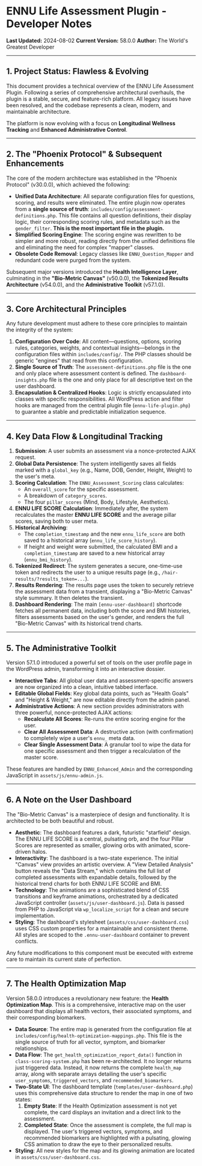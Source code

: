 # ENNU Life Assessment Plugin - Developer Notes

**Last Updated:** 2024-08-02
**Current Version:** 58.0.0
**Author:** The World's Greatest Developer

---

## 1. Project Status: Flawless & Evolving

This document provides a technical overview of the ENNU Life Assessment Plugin. Following a series of comprehensive architectural overhauls, the plugin is a stable, secure, and feature-rich platform. All legacy issues have been resolved, and the codebase represents a clean, modern, and maintainable architecture.

The platform is now evolving with a focus on **Longitudinal Wellness Tracking** and **Enhanced Administrative Control**.

---

## 2. The "Phoenix Protocol" & Subsequent Enhancements

The core of the modern architecture was established in the "Phoenix Protocol" (v30.0.0), which achieved the following:

*   **Unified Data Architecture**: All separate configuration files for questions, scoring, and results were eliminated. The entire plugin now operates from a **single source of truth**: `includes/config/assessment-definitions.php`. This file contains all question definitions, their display logic, their corresponding scoring rules, and metadata such as the `gender_filter`. **This is the most important file in the plugin.**
*   **Simplified Scoring Engine**: The scoring engine was rewritten to be simpler and more robust, reading directly from the unified definitions file and eliminating the need for complex "mapper" classes.
*   **Obsolete Code Removal**: Legacy classes like `ENNU_Question_Mapper` and redundant code were purged from the system.

Subsequent major versions introduced the **Health Intelligence Layer**, culminating in the **"Bio-Metric Canvas"** (v50.0.0), the **Tokenized Results Architecture** (v54.0.0), and the **Administrative Toolkit** (v57.1.0).

---

## 3. Core Architectural Principles

Any future development must adhere to these core principles to maintain the integrity of the system:

1.  **Configuration Over Code**: All content—questions, options, scoring rules, categories, weights, and contextual insights—belongs in the configuration files within `includes/config/`. The PHP classes should be generic "engines" that read from this configuration.
2.  **Single Source of Truth**: The `assessment-definitions.php` file is the one and only place where assessment content is defined. The `dashboard-insights.php` file is the one and only place for all descriptive text on the user dashboard.
3.  **Encapsulation & Centralized Hooks**: Logic is strictly encapsulated into classes with specific responsibilities. All WordPress action and filter hooks are managed from the central plugin file (`ennu-life-plugin.php`) to guarantee a stable and predictable initialization sequence.

---

## 4. Key Data Flow & Longitudinal Tracking

1.  **Submission**: A user submits an assessment via a nonce-protected AJAX request.
2.  **Global Data Persistence**: The system intelligently saves all fields marked with a `global_key` (e.g., Name, DOB, Gender, Height, Weight) to the user's meta.
3.  **Scoring Calculation**: The `ENNU_Assessment_Scoring` class calculates:
    *   An `overall_score` for the specific assessment.
    *   A breakdown of `category_scores`.
    *   The four `pillar_scores` (Mind, Body, Lifestyle, Aesthetics).
4.  **ENNU LIFE SCORE Calculation**: Immediately after, the system recalculates the master **ENNU LIFE SCORE** and the average pillar scores, saving both to user meta.
5.  **Historical Archiving**:
    *   The `completion_timestamp` and the new `ennu_life_score` are both saved to a historical array (`ennu_life_score_history`).
    *   If height and weight were submitted, the calculated BMI and a `completion_timestamp` are saved to a new historical array (`ennu_bmi_history`).
6.  **Tokenized Redirect**: The system generates a secure, one-time-use token and redirects the user to a unique results page (e.g., `/hair-results/?results_token=...`).
7.  **Results Rendering**: The results page uses the token to securely retrieve the assessment data from a transient, displaying a "Bio-Metric Canvas" style summary. It then deletes the transient.
8.  **Dashboard Rendering**: The main `[ennu-user-dashboard]` shortcode fetches all permanent data, including both the score and BMI histories, filters assessments based on the user's gender, and renders the full "Bio-Metric Canvas" with its historical trend charts.

---

## 5. The Administrative Toolkit

Version 57.1.0 introduced a powerful set of tools on the user profile page in the WordPress admin, transforming it into an interactive dossier.

*   **Interactive Tabs**: All global user data and assessment-specific answers are now organized into a clean, intuitive tabbed interface.
*   **Editable Global Fields**: Key global data points, such as "Health Goals" and "Height & Weight," are now editable directly from the admin panel.
*   **Administrative Actions**: A new section provides administrators with three powerful, nonce-protected AJAX actions:
    *   **Recalculate All Scores**: Re-runs the entire scoring engine for the user.
    *   **Clear All Assessment Data**: A destructive action (with confirmation) to completely wipe a user's `ennu_` meta data.
    *   **Clear Single Assessment Data**: A granular tool to wipe the data for one specific assessment and then trigger a recalculation of the master score.

These features are handled by `ENNU_Enhanced_Admin` and the corresponding JavaScript in `assets/js/ennu-admin.js`.

---

## 6. A Note on the User Dashboard

The "Bio-Metric Canvas" is a masterpiece of design and functionality. It is architected to be both beautiful and robust.

*   **Aesthetic**: The dashboard features a dark, futuristic "starfield" design. The ENNU LIFE SCORE is a central, pulsating orb, and the four Pillar Scores are represented as smaller, glowing orbs with animated, score-driven halos.
*   **Interactivity**: The dashboard is a two-state experience. The initial "Canvas" view provides an artistic overview. A "View Detailed Analysis" button reveals the "Data Stream," which contains the full list of completed assessments with expandable details, followed by the historical trend charts for both ENNU LIFE SCORE and BMI.
*   **Technology**: The animations are a sophisticated blend of CSS transitions and keyframe animations, orchestrated by a dedicated JavaScript controller (`assets/js/user-dashboard.js`). Data is passed from PHP to JavaScript via `wp_localize_script` for a clean and secure implementation.
*   **Styling**: The dashboard's stylesheet (`assets/css/user-dashboard.css`) uses CSS custom properties for a maintainable and consistent theme. All styles are scoped to the `.ennu-user-dashboard` container to prevent conflicts.

Any future modifications to this component must be executed with extreme care to maintain its current state of perfection.

---

## 7. The Health Optimization Map

Version 58.0.0 introduces a revolutionary new feature: the **Health Optimization Map**. This is a comprehensive, interactive map on the user dashboard that displays all health vectors, their associated symptoms, and their corresponding biomarkers.

*   **Data Source**: The entire map is generated from the configuration file at `includes/config/health-optimization-mappings.php`. This file is the single source of truth for all vector, symptom, and biomarker relationships.
*   **Data Flow**: The `get_health_optimization_report_data()` function in `class-scoring-system.php` has been re-architected. It no longer returns just triggered data. Instead, it now returns the complete `health_map` array, along with separate arrays detailing the user's specific `user_symptoms`, `triggered_vectors`, and `recommended_biomarkers`.
*   **Two-State UI**: The dashboard template (`templates/user-dashboard.php`) uses this comprehensive data structure to render the map in one of two states:
    1.  **Empty State**: If the Health Optimization assessment is not yet complete, the card displays an invitation and a direct link to the assessment.
    2.  **Completed State**: Once the assessment is complete, the full map is displayed. The user's triggered vectors, symptoms, and recommended biomarkers are highlighted with a pulsating, glowing CSS animation to draw the eye to their personalized results.
*   **Styling**: All new styles for the map and its glowing animation are located in `assets/css/user-dashboard.css`. 